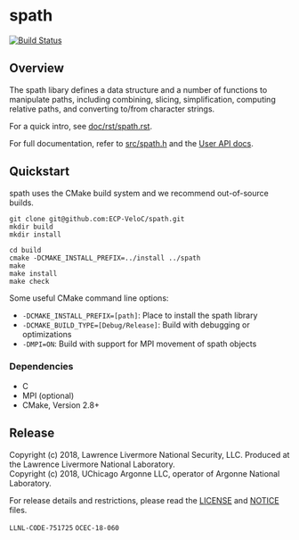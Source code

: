 # spath

[![Build Status](https://api.travis-ci.org/ECP-VeloC/spath.png?branch=master)](https://travis-ci.org/ECP-VeloC/spath)

## Overview

The spath libary defines a data structure and a number of functions to manipulate paths,
including combining, slicing, simplification,
computing relative paths, and converting to/from character strings.

For a quick intro, see [doc/rst/spath.rst](doc/rst/spath.rst).

For full documentation, refer to [src/spath.h](src/spath.h) and the [User API docs](https://ecp-veloc.github.io/component-user-docs/group__spath.html).

## Quickstart

spath uses the CMake build system and we recommend out-of-source builds.

```shell
git clone git@github.com:ECP-VeloC/spath.git
mkdir build
mkdir install

cd build
cmake -DCMAKE_INSTALL_PREFIX=../install ../spath
make
make install
make check
```

Some useful CMake command line options:

- `-DCMAKE_INSTALL_PREFIX=[path]`: Place to install the spath library
- `-DCMAKE_BUILD_TYPE=[Debug/Release]`: Build with debugging or optimizations
- `-DMPI=ON`: Build with support for MPI movement of spath objects

### Dependencies

  - C
  - MPI (optional)
  - CMake, Version 2.8+

## Release

Copyright (c) 2018, Lawrence Livermore National Security, LLC.
Produced at the Lawrence Livermore National Laboratory.
<br>
Copyright (c) 2018, UChicago Argonne LLC, operator of Argonne National Laboratory.


For release details and restrictions, please read the [LICENSE](LICENSE) and [NOTICE](NOTICE) files.

`LLNL-CODE-751725` `OCEC-18-060`
